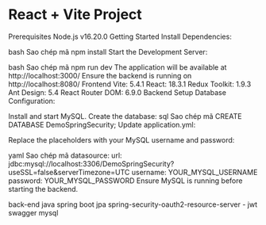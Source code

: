<h1>React + Vite Project</h1>
Prerequisites
Node.js v16.20.0
Getting Started
Install Dependencies:

bash
Sao chép mã
npm install
Start the Development Server:

bash
Sao chép mã
npm run dev
The application will be available at http://localhost:3000/
Ensure the backend is running on http://localhost:8080/
Frontend
Vite: 5.4.1
React: 18.3.1
Redux Toolkit: 1.9.3
Ant Design: 5.4
React Router DOM: 6.9.0
Backend Setup
Database Configuration:

Install and start MySQL.
Create the database:
sql
Sao chép mã
CREATE DATABASE DemoSpringSecurity;
Update application.yml:

Replace the placeholders with your MySQL username and password:

yaml
Sao chép mã
datasource:
  url: jdbc:mysql://localhost:3306/DemoSpringSecurity?useSSL=false&serverTimezone=UTC
  username: YOUR_MYSQL_USERNAME
  password: YOUR_MYSQL_PASSWORD
Ensure MySQL is running before starting the backend.

back-end
java spring boot
jpa
spring-security-oauth2-resource-server - jwt
swagger
mysql
